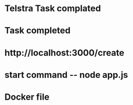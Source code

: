 # Telstra Task complated 
# Task completed 
# http://localhost:3000/create
#  start  command -- node app.js
# Docker file 
